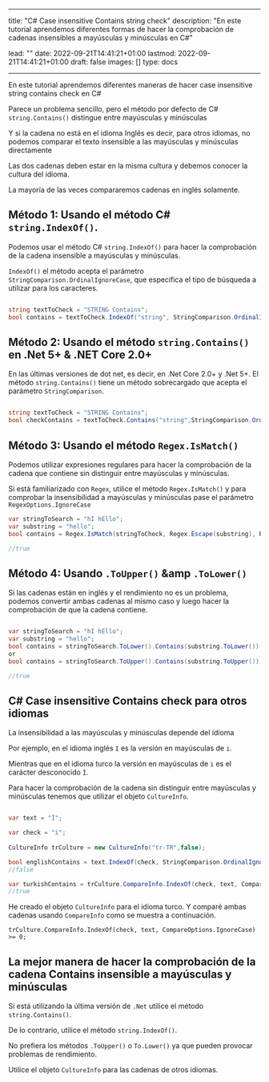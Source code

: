 
---
title: "C# Case insensitive Contains string check"
description: "En este tutorial aprendemos diferentes formas de hacer la comprobación de cadenas insensibles a mayúsculas y minúsculas en C#"

lead: ""
date: 2022-09-21T14:41:21+01:00
lastmod: 2022-09-21T14:41:21+01:00
draft: false
images: []
type: docs

---


En este tutorial aprendemos diferentes maneras de hacer case insensitive string contains check en C# 

Parece un problema sencillo, pero el método por defecto de C# `string.Contains()` distingue entre mayúsculas y minúsculas 

Y si la cadena no está en el idioma Inglés es decir, para otros idiomas, no podemos comparar el texto insensible a las mayúsculas y minúsculas directamente 

Las dos cadenas deben estar en la misma cultura y debemos conocer la cultura del idioma.

La mayoría de las veces compararemos cadenas en inglés solamente.

## Método 1: Usando el método C# `string.IndexOf()`.

Podemos usar el método C# `string.IndexOf()` para hacer la comprobación de la cadena insensible a mayúsculas y minúsculas.

`IndexOf()` el método acepta el parámetro `StringComparison.OrdinalIgnoreCase`, que especifica el tipo de búsqueda a utilizar para los caracteres.

```csharp

string textToCheck = "STRING Contains";
bool contains = textToCheck.IndexOf("string", StringComparison.OrdinalIgnoreCase) >= 0;

```

## Método 2: Usando el método `string.Contains()` en .Net 5+ &amp; .NET Core 2.0+

En las últimas versiones de dot net, es decir, en .Net Core 2.0+ y .Net 5+. El método `string.Contains()` tiene un método sobrecargado que acepta el parámetro `StringComparison`.

```csharp

string textToCheck = "STRING Contains";
bool checkContains = textToCheck.Contains("string",StringComparison.OrdinalIgnoreCase);

```

## Método 3: Usando el método `Regex.IsMatch()` 

Podemos utilizar expresiones regulares para hacer la comprobación de la cadena que contiene sin distinguir entre mayúsculas y minúsculas.

Si está familiarizado con `Regex`, utilice el método `Regex.IsMatch()` y para comprobar la insensibilidad a mayúsculas y minúsculas pase el parámetro `RegexOptions.IgnoreCase` 

```csharp
var stringToSearch = "hI hEllo";
var substring = "hello";
bool contains = Regex.IsMatch(stringToCheck, Regex.Escape(substring), RegexOptions.IgnoreCase);

//true

```

## Método 4: Usando `.ToUpper()` &amp `.ToLower()`

Si las cadenas están en inglés y el rendimiento no es un problema, podemos convertir ambas cadenas al mismo caso y luego hacer la comprobación de que la cadena contiene.

```csharp

var stringToSearch = "hI hEllo";
var substring = "hello";
bool contains = stringToSearch.ToLower().Contains(substring.ToLower());
or 
bool contains = stringToSearch.ToUpper().Contains(substring.ToUpper());

//true

```
## C# Case insensitive Contains check para otros idiomas

La insensibilidad a las mayúsculas y minúsculas depende del idioma 

Por ejemplo, en el idioma inglés `I` es la versión en mayúsculas de `i`.

Mientras que en el idioma turco la versión en mayúsculas de `i` es el carácter desconocido `İ`.

Para hacer la comprobación de la cadena sin distinguir entre mayúsculas y minúsculas tenemos que utilizar el objeto `CultureInfo`.


```csharp

var text = "İ";

var check = "i";
            
CultureInfo trCulture = new CultureInfo("tr-TR",false);

bool englishContains = text.IndexOf(check, StringComparison.OrdinalIgnoreCase) >= 0;
//false

var turkishContains = trCulture.CompareInfo.IndexOf(check, text, CompareOptions.IgnoreCase) >= 0;
//true
```

He creado el objeto `CultureInfo` para el idioma turco. Y comparé ambas cadenas usando `CompareInfo` como se muestra a continuación.

```
trCulture.CompareInfo.IndexOf(check, text, CompareOptions.IgnoreCase) >= 0;
```

## La mejor manera de hacer la comprobación de la cadena Contains insensible a mayúsculas y minúsculas

Si está utilizando la última versión de `.Net` utilice el método `string.Contains()`.

De lo contrario, utilice el método `string.IndexOf()`.

No prefiera los métodos `.ToUpper()` o `To.Lower()` ya que pueden provocar problemas de rendimiento.

Utilice el objeto `CultureInfo` para las cadenas de otros idiomas.


